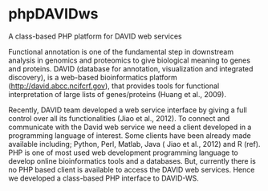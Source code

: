 # phpDAVIDws
A class-based PHP platform for DAVID web services

Functional annotation is one of the fundamental step in downstream analysis in genomics and proteomics to give biological meaning to genes and proteins. DAVID (database for annotation, visualization and integrated discovery), is a web-based bioinformatics platform (http://david.abcc.ncifcrf.gov), that provides  tools for functional interpretation of large lists of genes/proteins (Huang et al., 2009).

Recently, DAVID team developed a web service interface by giving a full control over all its functionalities (Jiao et al., 2012). To connect and communicate with the David web service we need a client developed in a programming language of interest. Some clients have been already made available including; Python, Perl, Matlab, Java (  Jiao et al., 2012) and R (ref). PHP is one of most used web development programming language to develop online bioinformatics tools and a databases. But, currently there is no PHP based client is available to access the DAVID web services. Hence we developed a class-based PHP interface to DAVID-WS.